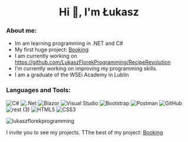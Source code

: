 <h1 align="center">Hi 👋, I'm Łukasz</h1>

<h3>About me:</h3>

- Im am learning programming in .NET and C#
- My first huge project: [Booking](https://github.com/LukaszFlorekProgramming/BookingAPI)
- I am currently working on https://github.com/LukaszFlorekProgramming/RecipeRevolution
- I’m currently working on improving my programming skills.
- I am a graduate of the WSEi Academy in Lublin

<h3>Languages and Tools:</h3>

![C#](https://img.shields.io/badge/c%23-%23239120.svg?style=for-the-badge&logo=c-sharp&logoColor=white)
![.Net](https://img.shields.io/badge/.NET-5C2D91?style=for-the-badge&logo=.net&logoColor=white)
![Blazor](https://img.shields.io/badge/blazor-%235C2D91.svg?style=for-the-badge&logo=blazor&logoColor=white)
![Visual Studio](https://img.shields.io/badge/Visual%20Studio-5C2D91.svg?style=for-the-badge&logo=visual-studio&logoColor=white)
![Bootstrap](https://img.shields.io/badge/bootstrap-%238511FA.svg?style=for-the-badge&logo=bootstrap&logoColor=white)
![Postman](https://img.shields.io/badge/Postman-FF6C37?style=for-the-badge&logo=postman&logoColor=white)
![GitHub](https://img.shields.io/badge/github-%23121011.svg?style=for-the-badge&logo=github&logoColor=white)
![rest (3)](https://github.com/LukaszFlorekProgramming/BookingAPI/assets/56117955/14397813-bc3b-4ee9-803f-9d699893f35d)
![HTML5](https://img.shields.io/badge/html5-%23E34F26.svg?style=for-the-badge&logo=html5&logoColor=white)
![CSS3](https://img.shields.io/badge/css3-%231572B6.svg?style=for-the-badge&logo=css3&logoColor=white)





</td><td valign="top" width="33%">

<p><img align="center" src="https://github-readme-stats.vercel.app/api/top-langs?username=lukaszflorekprogramming&show_icons=true&locale=en&layout=compact" alt="lukaszflorekprogramming" /></p>
  
I invite you to see my projects.
TThe best of my project: [Booking](https://github.com/LukaszFlorekProgramming/BookingAPI)

